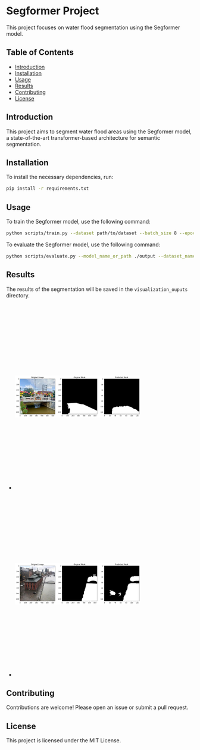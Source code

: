 
# Segformer Project

This project focuses on water flood segmentation using the Segformer model.

## Table of Contents
- [Introduction](#introduction)
- [Installation](#installation)
- [Usage](#usage)
- [Results](#results)
- [Contributing](#contributing)
- [License](#license)

## Introduction
This project aims to segment water flood areas using the Segformer model, a state-of-the-art transformer-based architecture for semantic segmentation.

## Installation
To install the necessary dependencies, run:
```bash
pip install -r requirements.txt
```

## Usage
To train the Segformer model, use the following command:
```bash
python scripts/train.py --dataset path/to/dataset --batch_size 8 --epochs 10 --learning_rate 5e-5 --output_dir ./output
```

To evaluate the Segformer model, use the following command:
```bash
python scripts/evaluate.py --model_name_or_path ./output --dataset_name path/to/dataset --batch_size 8
```

## Results
The results of the segmentation will be saved in the `visualization_ouputs` directory.

- 
  <img src="visualization_outputs/output.png" height="500px" width="70%"
        style="object-fit:contain"
    />
- 
  <img src="visualization_outputs/output2.png" height="500px" width="70%"
        style="object-fit:contain"
    />

## Contributing
Contributions are welcome! Please open an issue or submit a pull request.

## License
This project is licensed under the MIT License.
```

